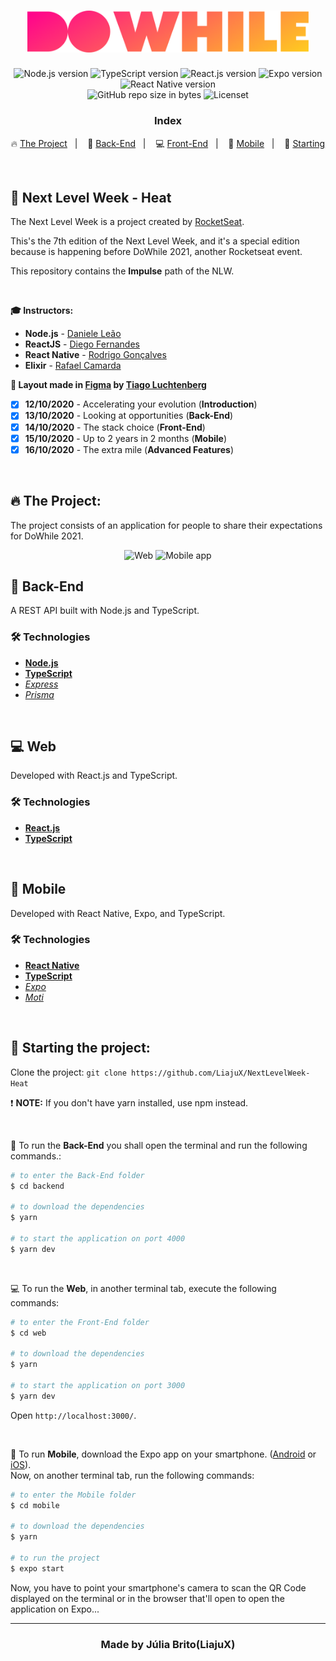 <h1 align="center">
  <img src="./web/src/assets/logo-readme.png" alt="DoWhile" width="450px">
</h1>

<p align="center">
  <img alt="Node.js version" src="https://img.shields.io/badge/Node.js-v14.18.0-689f63?style=flat&logoColor=689f63&logo=node.js">
  
  <img alt="TypeScript version" src="https://img.shields.io/badge/TypeScript-v4.3.2-007acc?style=flat&logoColor=007acc&logo=typescript">
  
  <img alt="React.js version" src="https://img.shields.io/badge/React.js-v17.0.0-60dafb?style=flat&logoColor=60dafb&logo=react">

  <img alt="Expo version" src="https://img.shields.io/badge/Expo-v43.0.0-blue?style=flat&logo=expo">

  <img alt="React Native version" src="https://img.shields.io/badge/React_Native-v0.64.2-7159c1?style=flat&logoColor=60dafb&logo=react">
  
  <br>
  
  <img alt="GitHub repo size in bytes" src="https://img.shields.io/github/repo-size/LiajuX/NextLevelWeek-Heat?color=green">
    
  <img alt="Licenset" src="https://img.shields.io/github/license/Liajux/NextLevelWeek-Heat">
</p>

<h3 align="center">
  Index
</h3>

<p align="center">
  🔥 <a href="#%EF%B8%8F-the-project">The Project</a>&nbsp;&nbsp;&nbsp;|&nbsp;&nbsp;&nbsp;
  🤖 <a href="#-back-end">Back-End</a>&nbsp;&nbsp;&nbsp;|&nbsp;&nbsp;&nbsp;
  💻 <a href="#-front-end">Front-End</a>&nbsp;&nbsp;&nbsp;|&nbsp;&nbsp;&nbsp;
  📱 <a href="#-mobile">Mobile</a>&nbsp;&nbsp;&nbsp;|&nbsp;&nbsp;&nbsp;
  🏁 <a href="#-starting-the-project">Starting</a>
</p>

<br>

## 🚀 Next Level Week - Heat  
The Next Level Week is a project created by [RocketSeat](https://rocketseat.com.br/).

This's the 7th edition of the Next Level Week, and it's a special edition because is happening before DoWhile 2021, another Rocketseat event.

This repository contains the **Impulse** path of the NLW.

<br>

**🎓  Instructors:**<br>
* **Node.js** - [Daniele Leão](https://www.linkedin.com/in/danieleleaoevangelista/)
* **ReactJS** - [Diego Fernandes](https://www.linkedin.com/in/diego-schell-fernandes/)
* **React Native** - [Rodrigo Gonçalves](https://www.linkedin.com/in/rodrigo-goncalves-santana/)
* **Elixir** - [Rafael Camarda](https://www.linkedin.com/in/rafaelcamarda/)


**🎨  Layout made in [Figma](https://www.figma.com/) by [Tiago Luchtenberg](https://www.instagram.com/tiagoluchtenberg/)**<br>

- [X] **12/10/2020** - Accelerating your evolution (**Introduction**)
- [X] **13/10/2020** - Looking at opportunities (**Back-End**)
- [X] **14/10/2020** - The stack choice (**Front-End**)
- [X] **15/10/2020** - Up to 2 years in 2 months (**Mobile**)
- [X] **16/10/2020** - The extra mile (**Advanced Features**)

<br> 

## 🔥 The Project:

The project consists of an application for people to share their expectations for DoWhile 2021.
<br>

<div align="center">
  <img src="https://user-images.githubusercontent.com/53796370/138731554-1c8fa094-8195-4e3e-b037-f83a375630da.gif" alt="Web">
  <img src="https://user-images.githubusercontent.com/53796370/138731519-5a13b280-c326-4c30-a5ef-e9c1f57991b1.gif" alt="Mobile app" width="350">
</div>

## 🤖 Back-End
A REST API built with Node.js and TypeScript.

### 🛠 Technologies
- **[Node.js](https://nodejs.org/en/)**
- **[TypeScript](https://www.typescriptlang.org/)**
- *[Express](https://expressjs.com/pt-br/)*
- *[Prisma](https://www.prisma.io/)*

<br>

## 💻 Web
Developed with React.js and TypeScript.

### 🛠 Technologies
- **[React.js](https://reactjs.org/)**
- **[TypeScript](https://www.typescriptlang.org/)**

<br>

## 📱 Mobile
Developed with React Native, Expo, and TypeScript.

### 🛠 Technologies
- **[React Native](https://reactnative.dev/)**
- **[TypeScript](https://www.typescriptlang.org/)**
- *[Expo](https://expo.io/)*
- *[Moti](https://moti.fyi/)*

<br>

## 🏁 Starting the project:

Clone the project: `git clone https://github.com/LiajuX/NextLevelWeek-Heat`

❗ **NOTE:** If you don't have yarn installed, use npm instead.

<br>

🤖 To run the **Back-End** you shall open the terminal and run the following commands.:

````zsh
# to enter the Back-End folder
$ cd backend

# to download the dependencies
$ yarn

# to start the application on port 4000
$ yarn dev
````

<br>

💻 To run the **Web**, in another terminal tab, execute the following commands:

````zsh
# to enter the Front-End folder
$ cd web

# to download the dependencies
$ yarn

# to start the application on port 3000
$ yarn dev
````
Open `http://localhost:3000/`.

<br>

📱 To run **Mobile**, download the Expo app on your smartphone. ([Android](https://play.google.com/store/apps/details?id=host.exp.exponent&hl=pt_BR) or [iOS](https://apps.apple.com/br/app/expo-client/id982107779)).
<br>Now, on another terminal tab, run the following commands:

````zsh
# to enter the Mobile folder
$ cd mobile

# to download the dependencies
$ yarn

# to run the project
$ expo start
````
Now, you have to point your smartphone's camera to scan the QR Code displayed on the terminal or in the browser that'll open to open the application on Expo...

---

<h3 align="center" >
  Made by Júlia Brito(LiajuX)
</h3>
